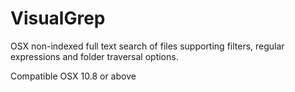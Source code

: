 VisualGrep
===

OSX non-indexed full text search of files supporting filters, regular expressions and folder traversal options.

Compatible OSX 10.8 or above
